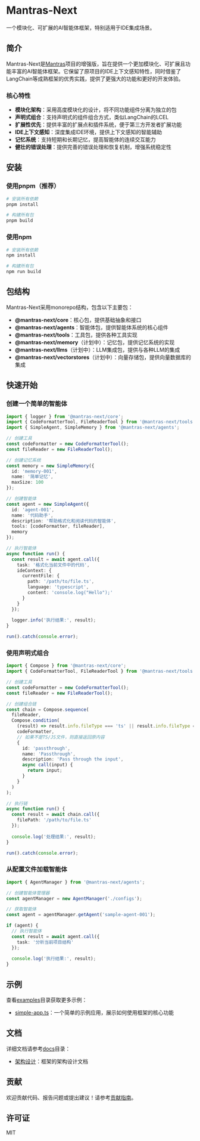 # Mantras-Next

一个模块化、可扩展的AI智能体框架，特别适用于IDE集成场景。

## 简介

Mantras-Next是[Mantras](https://github.com/ChelesteWang/mantras)项目的增强版，旨在提供一个更加模块化、可扩展且功能丰富的AI智能体框架。它保留了原项目的IDE上下文感知特性，同时借鉴了LangChain等成熟框架的优秀实践，提供了更强大的功能和更好的开发体验。

### 核心特性

- **模块化架构**：采用高度模块化的设计，将不同功能组件分离为独立的包
- **声明式组合**：支持声明式的组件组合方式，类似LangChain的LCEL
- **扩展性优先**：提供丰富的扩展点和插件系统，便于第三方开发者扩展功能
- **IDE上下文感知**：深度集成IDE环境，提供上下文感知的智能辅助
- **记忆系统**：支持短期和长期记忆，提高智能体的连续交互能力
- **健壮的错误处理**：提供完善的错误处理和恢复机制，增强系统稳定性

## 安装

### 使用pnpm（推荐）

```bash
# 安装所有依赖
pnpm install

# 构建所有包
pnpm build
```

### 使用npm

```bash
# 安装所有依赖
npm install

# 构建所有包
npm run build
```

## 包结构

Mantras-Next采用monorepo结构，包含以下主要包：

- **@mantras-next/core**：核心包，提供基础抽象和接口
- **@mantras-next/agents**：智能体包，提供智能体系统的核心组件
- **@mantras-next/tools**：工具包，提供各种工具实现
- **@mantras-next/memory**（计划中）：记忆包，提供记忆系统的实现
- **@mantras-next/llms**（计划中）：LLM集成包，提供与各种LLM的集成
- **@mantras-next/vectorstores**（计划中）：向量存储包，提供向量数据库的集成

## 快速开始

### 创建一个简单的智能体

```typescript
import { logger } from '@mantras-next/core';
import { CodeFormatterTool, FileReaderTool } from '@mantras-next/tools';
import { SimpleAgent, SimpleMemory } from '@mantras-next/agents';

// 创建工具
const codeFormatter = new CodeFormatterTool();
const fileReader = new FileReaderTool();

// 创建记忆系统
const memory = new SimpleMemory({
  id: 'memory-001',
  name: '简单记忆',
  maxSize: 100
});

// 创建智能体
const agent = new SimpleAgent({
  id: 'agent-001',
  name: '代码助手',
  description: '帮助格式化和阅读代码的智能体',
  tools: [codeFormatter, fileReader],
  memory
});

// 执行智能体
async function run() {
  const result = await agent.call({
    task: '格式化当前文件中的代码',
    ideContext: {
      currentFile: {
        path: '/path/to/file.ts',
        language: 'typescript',
        content: 'console.log("Hello");'
      }
    }
  });
  
  logger.info('执行结果:', result);
}

run().catch(console.error);
```

### 使用声明式组合

```typescript
import { Compose } from '@mantras-next/core';
import { CodeFormatterTool, FileReaderTool } from '@mantras-next/tools';

// 创建工具
const codeFormatter = new CodeFormatterTool();
const fileReader = new FileReaderTool();

// 创建组合链
const chain = Compose.sequence(
  fileReader,
  Compose.condition(
    (result) => result.info.fileType === 'ts' || result.info.fileType === 'js',
    codeFormatter,
    // 如果不是TS/JS文件，则直接返回原内容
    {
      id: 'passthrough',
      name: 'Passthrough',
      description: 'Pass through the input',
      async call(input) {
        return input;
      }
    }
  )
);

// 执行链
async function run() {
  const result = await chain.call({
    filePath: '/path/to/file.ts'
  });
  
  console.log('处理结果:', result);
}

run().catch(console.error);
```

### 从配置文件加载智能体

```typescript
import { AgentManager } from '@mantras-next/agents';

// 创建智能体管理器
const agentManager = new AgentManager('./configs');

// 获取智能体
const agent = agentManager.getAgent('sample-agent-001');

if (agent) {
  // 执行智能体
  const result = await agent.call({
    task: '分析当前项目结构'
  });
  
  console.log('执行结果:', result);
}
```

## 示例

查看[examples](./examples)目录获取更多示例：

- [simple-app.ts](./examples/simple-app.ts)：一个简单的示例应用，展示如何使用框架的核心功能

## 文档

详细文档请参考[docs](./docs)目录：

- [架构设计](./architecture-design.md)：框架的架构设计文档

## 贡献

欢迎贡献代码、报告问题或提出建议！请参考[贡献指南](./CONTRIBUTING.md)。

## 许可证

MIT